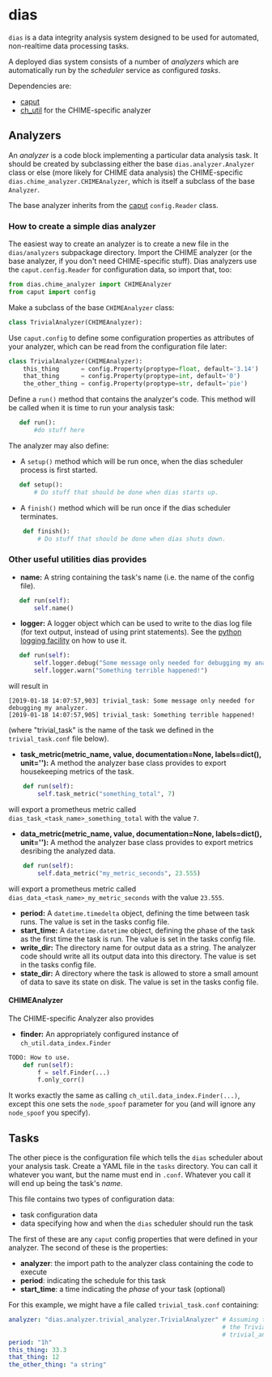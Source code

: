 # dias
`dias` is a data integrity analysis system designed to be used for automated, non-realtime data processing tasks.

A deployed dias system consists of a number of _analyzers_ which are automatically run by the _scheduler_ service as configured _tasks_.

Dependencies are:
* [caput](https://github.com/radiocosmology/caput)
* [ch_util](https://bitbucket.org/chime/ch_util/src/master/ch_util/) for the CHIME-specific analyzer

## Analyzers
An _analyzer_ is a code block implementing a particular data analysis task.  It should be created by subclassing either the base `dias.analyzer.Analyzer` class or else (more likely for CHIME data analysis) the CHIME-specific `dias.chime_analyzer.CHIMEAnalyzer`, which is itself a subclass of the base `Analyzer`.

The base analyzer inherits from the [caput](https://github.com/radiocosmology/caput) `config.Reader` class.

### How to create a simple dias analyzer

The easiest way to create an analyzer is to create a new file in the `dias/analyzers` subpackage directory.  Import the CHIME analyzer (or the base analyzer, if you don't need CHIME-specific stuff).  Dias analyzers use the `caput.config.Reader` for configuration data, so import that, too:
```python
from dias.chime_analyzer import CHIMEAnalyzer
from caput import config
```
Make a subclass of the base `CHIMEAnalyzer` class:
```python
class TrivialAnalyzer(CHIMEAnalyzer):
```
Use `caput.config` to define some configuration properties as attributes of your analyzer, which can be read from the configuration file later:
```python
class TrivialAnalyzer(CHIMEAnalyzer):
    this_thing      = config.Property(proptype=float, default='3.14')
    that_thing      = config.Property(proptype=int, default='0')
    the_other_thing = config.Property(proptype=str, default='pie')
```
Define a `run()` method that contains the analyzer's code.  This method will be called when it is time to run your analysis task:
```python
   def run():
       #do stuff here
```
The analyzer may also define:
 - A `setup()` method which will be run once, when the dias scheduler process is first started.
 ```python
    def setup():
        # Do stuff that should be done when dias starts up.
 ```
 - A `finish()` method which will be run once if the dias scheduler terminates.
```python
    def finish():
        # Do stuff that should be done when dias shuts down.
 ```
 
 ### Other useful utilities dias provides
 * **name:** A string containing the task's name (i.e. the name of the config file).
 ```python
    def run(self):
        self.name()
 ```
 * **logger:** A logger object which can be used to write to the dias log file (for text output, instead of using print statements). See the [python logging facility](https://docs.python.org/3/library/logging.html) on how to use it.
 ```python
    def run(self):
        self.logger.debug("Some message only needed for debugging my analyzer.")
        self.logger.warn("Something terrible happened!")
```
will result in
```
[2019-01-18 14:07:57,903] trivial_task: Some message only needed for debugging my analyzer.
[2019-01-18 14:07:57,905] trivial_task: Something terrible happened!
```
(where "trivial_task" is the name of the task we defined in the `trivial_task.conf` file below).
* **task_metric(metric_name, value, documentation=None, labels=dict(), unit=''):** A method the analyzer base class provides to export housekeeping metrics of the task.
```python
    def run(self):
        self.task_metric("something_total", 7)
```
will export a prometheus metric called `dias_task_<task_name>_something_total` with the value `7`.
* **data_metric(metric_name, value, documentation=None, labels=dict(), unit=''):** A method the analyzer base class provides to export metrics desribing the analyzed data.
```python
    def run(self):
        self.data_metric("my_metric_seconds", 23.555)
```
will export a prometheus metric called `dias_data_<task_name>_my_metric_seconds` with the value `23.555`.

* **period:** A `datetime.timedelta` object, defining the time between task runs. The value is set in the tasks config file.
* **start_time:** A `datetime.datetime` object, defining the phase of the task as the first time the task is run. The value is set in the tasks config file.
* **write_dir:** The directory name for output data as a string. The analyzer code should write all its output data into this directory. The value is set in the tasks config file.
* **state_dir:** A directory where the task is allowed to store a small amount of data to save its state on disk. The value is set in the tasks config file.

#### CHIMEAnalyzer
The CHIME-specific Analyzer also provides
* **finder:** An appropriately configured instance of `ch_util.data_index.Finder`
```python
TODO: How to use.
    def run(self):
        f = self.Finder(...)
        f.only_corr()
```
It works exactly the same as calling `ch_util.data_index.Finder(...)`, except this one sets the `node_spoof` parameter for you (and will ignore any `node_spoof` you specify).
 
## Tasks
The other piece is the configuration file which tells the `dias` scheduler about your analysis task.  Create a YAML file in the `tasks` directory.  You can call it whatever you want, but the name must end in `.conf`.  Whatever you call it will end up being the task's _name_.

This file contains two types of configuration data:
* task configuration data
* data specifying how and when the `dias` scheduler should run the task

The first of these are any `caput` config properties that were defined in your analyzer.  The second of these is the properties:
* **analyzer**: the import path to the analyzer class containing the code to execute
* **period**: indicating the schedule for this task
* **start_time**: a time indicating the _phase_ of your task (optional)

For this example, we might have a file called `trivial_task.conf` containing:
```YAML
analyzer: "dias.analyzer.trivial_analyzer.TrivialAnalyzer" # Assuming the filename we used for
                                                           # the TrivialAnalyzer class was
                                                           # trivial_analyzer.py
period: "1h"
this_thing: 33.3
that_thing: 12
the_other_thing: "a string"
```
